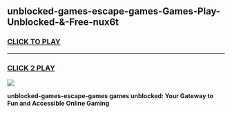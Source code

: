 
## unblocked-games-escape-games-Games-Play-Unblocked-&-Free-nux6t
<h3>
<a href="https://premium76.site?title=unblocked-games-escape-games&ref=24A">CLICK TO PLAY</a></h3>
<hr>

<h3>
<a href="https://premium76.site?title=unblocked-games-escape-games&ref=24A">CLICK 2 PLAY</a>
  
</h3>

<a href="https://premium76.site?title=unblocked-games-escape-games&ref=24A"><img src="https://clearcache.store/games.png"></a>


**unblocked-games-escape-games games unblocked: Your Gateway to Fun and Accessible Online Gaming**
